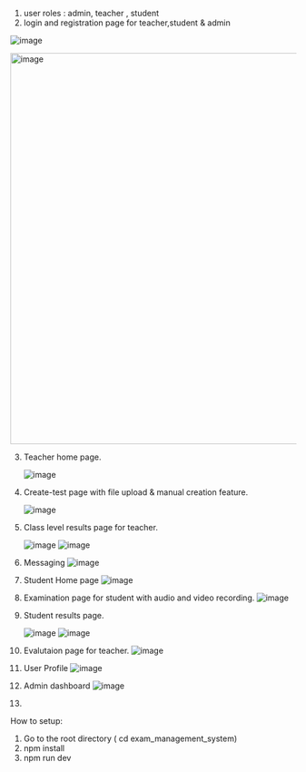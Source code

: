 
1) user roles : admin, teacher , student
2) login and registration page for teacher,student & admin

![image](https://github.com/user-attachments/assets/f98700a4-76eb-457e-88ff-200694c8bfa9)

<img width="689" alt="image" src="https://github.com/user-attachments/assets/d0561f7f-cdc7-4c9c-a411-3b967f429149" />




3) Teacher home page.

   ![image](https://github.com/user-attachments/assets/3d88fbe6-8dd8-4ab1-b348-b764635fba47)

4) Create-test page with file upload & manual creation feature.

   ![image](https://github.com/user-attachments/assets/85595679-40b5-44fe-b28e-440bdef142df)

5) Class level results page for teacher.

   ![image](https://github.com/user-attachments/assets/c38ecb0b-db2a-435c-8a8b-48fbcc2b60f7)
   ![image](https://github.com/user-attachments/assets/8dc610a3-8c18-4877-8976-1fcedef0e2f6)

6) Messaging
   ![image](https://github.com/user-attachments/assets/29d457c8-5541-4111-b3c0-5d6d5518a19b)

7) Student Home page
   ![image](https://github.com/user-attachments/assets/c4fee874-0de4-4050-9adc-eb98ec6293d8)

8) Examination page for student with audio and video recording.
   ![image](https://github.com/user-attachments/assets/e45e7751-107a-4e3a-b09d-c2111ef888d1)

9) Student results page.

    ![image](https://github.com/user-attachments/assets/80ac054c-964a-4066-b486-d38bd664b879)
![image](https://github.com/user-attachments/assets/038a7d0c-2d15-41ad-8cc1-0081aac7f112)


10) Evalutaion page for teacher.
    ![image](https://github.com/user-attachments/assets/449f0738-1408-418b-83e9-c318312119e0)

11) User Profile
    ![image](https://github.com/user-attachments/assets/95017f54-b3ef-459b-b8b1-6ae112e49c04)

12) Admin dashboard
    ![image](https://github.com/user-attachments/assets/85a8384a-9d6a-4095-9a55-7f3fd8180cd9)

13) 
How to setup:
1) Go to the root directory ( cd exam_management_system)
2) npm install
3) npm run dev



